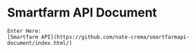# Smartfarm API Document
    Enter Here:
    [Smartfarm API](https://github.com/nate-crema/smartfarmapi-document/index.html/)